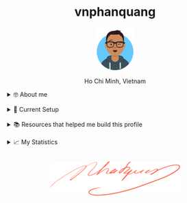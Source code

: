 <h1 align="center">vnphanquang</h1>

<p align="center">
  <a href="https://github.com/vnphanquang" target="_blank">
    <img src="./.github/images/avataaars.svg" alt="vnphanquang" height="100"/>
  </a>
</p>

<p align="center">Ho Chi Minh, Vietnam</p>

<details>
  <summary>🤓 About me</summary>

  <details align="center">
    <summary>My story</summary>
    <details align="center">
      <summary>Expand to see more of this</summary>
      <details align="center">
        <summary>Make this open to see some miracles</summary>
        <details align="center">
          <summary>You are getting there, keep going!</summary>
          <details align="center">
            <summary>You do really want to see how this ends, don't you?</summary>
            <details align="center">
              <summary>Well I have some exciting news to tell you</summary>
              <details align="center">
                <summary>You just wasted 5 seconds for this crap</summary>
                <details align="center">
                  <summary>Get your butt back to work</summary>
                  <details align="center">
                    <summary>Shame on you I have no story</summary>
                    <details align="center">
                      <summary>Okay now you are getting me annoyed...</summary>
                      <details align="center">
                        <summary>Okay okay, I will tell you my story, geez louise!</summary>
                        <details align="center">
                          <summary>It goes like this:</summary>
                          <details align="center">
                            <summary>...</summary>
                          </details>
                        </details>
                      </details>
                    </details>
                  </details>
                </details>
              </details>
            </details>
          </details>
        </details>
      </details>
    </details>
  </details>

  <br />

  My name is Quang Phan. I am a learner and a developer. This is where I dedicate my energy to the open source community.

  You are probably bored already so get back to whatever you were doing. See you out there on the field.

  In case you want to reach me, find me at `vnphanquang` on most social platforms.

  Cheers!
</details>

<br />

<details>
  <summary>💾 Current Setup</summary>
  <br />

My keyboard: [ZSA Moonlander](https://www.zsa.io/moonlander) [![monkeytype.badge]][monkeytype]

See my [.config] here for all my setup.

I mostly use Linux: [i3wm] & [polybar], [alacritty], [fish], [tmux], [neovim],

[![setup screenshot][local.images.setup]][.config]

I also use mac at work sometimes but only when i am forced too 😂.

</details>

<br />

<details>
  <summary>📚 Resources that helped me build this profile</summary>
  <br />

- [`awesome` collection of Github profiles](https://github.com/abhisheknaiidu/awesome-github-profile-readme#icons-) for inspiration
- [simpleicons](https://simpleicons.org/) for svg icons
- [getavataaars](https://getavataaars.com/) for avatar generation
- [wakatime](https://wakatime.com/dashboard), [wakatime-vscode](https://marketplace.visualstudio.com/items?itemName=WakaTime.vscode-wakatime) and the [anmol098/waka-readme-stats](https://github.com/anmol098/waka-readme-stats) github action for the coding stats section at end of this profile.

glhf!
</details>

<br />

<details>
  <summary>📈 My Statistics</summary>
  <br />

<!--START_SECTION:waka-->
![Code Time](http://img.shields.io/badge/Code%20Time-3%2C996%20hrs%2050%20mins-blue)

![Profile Views](http://img.shields.io/badge/Profile%20Views-0-blue)

**I'm an Early 🐤** 

```text
🌞 Morning                3296 commits        ██████░░░░░░░░░░░░░░░░░░░   25.95 % 
🌆 Daytime                4341 commits        █████████░░░░░░░░░░░░░░░░   34.18 % 
🌃 Evening                4855 commits        ██████████░░░░░░░░░░░░░░░   38.23 % 
🌙 Night                  209 commits         ░░░░░░░░░░░░░░░░░░░░░░░░░   01.65 % 
```
📅 **I'm Most Productive on Friday** 

```text
Monday                   1746 commits        ███░░░░░░░░░░░░░░░░░░░░░░   13.75 % 
Tuesday                  1985 commits        ████░░░░░░░░░░░░░░░░░░░░░   15.63 % 
Wednesday                1643 commits        ███░░░░░░░░░░░░░░░░░░░░░░   12.94 % 
Thursday                 1246 commits        ██░░░░░░░░░░░░░░░░░░░░░░░   09.81 % 
Friday                   2412 commits        █████░░░░░░░░░░░░░░░░░░░░   18.99 % 
Saturday                 2047 commits        ████░░░░░░░░░░░░░░░░░░░░░   16.12 % 
Sunday                   1622 commits        ███░░░░░░░░░░░░░░░░░░░░░░   12.77 % 
```


📊 **This Week I Spent My Time On** 

```text
🕑︎ Time Zone: Asia/Ho_Chi_Minh

💬 Programming Languages: 
Svelte                   23 hrs 44 mins      ███████████████░░░░░░░░░░   59.53 % 
TypeScript               8 hrs 16 mins       █████░░░░░░░░░░░░░░░░░░░░   20.74 % 
Markdown                 4 hrs 6 mins        ███░░░░░░░░░░░░░░░░░░░░░░   10.30 % 
Bash                     48 mins             █░░░░░░░░░░░░░░░░░░░░░░░░   02.03 % 
CSS                      40 mins             ░░░░░░░░░░░░░░░░░░░░░░░░░   01.70 % 

🔥 Editors: 
Neovim                   39 hrs 31 mins      █████████████████████████   99.12 % 
VS Code                  20 mins             ░░░░░░░░░░░░░░░░░░░░░░░░░   00.88 % 

💻 Operating System: 
Linux                    39 hrs 52 mins      █████████████████████████   100.00 % 
```

**I Mostly Code in JavaScript** 

```text
JavaScript               25 repos            ████████░░░░░░░░░░░░░░░░░   32.89 % 
TypeScript               22 repos            ███████░░░░░░░░░░░░░░░░░░   28.95 % 
Svelte                   13 repos            ████░░░░░░░░░░░░░░░░░░░░░   17.11 % 
CSS                      2 repos             █░░░░░░░░░░░░░░░░░░░░░░░░   02.63 % 
Jupyter Notebook         1 repo              ░░░░░░░░░░░░░░░░░░░░░░░░░   01.32 % 
```




 Last Updated on 21/01/2025 00:38:58 UTC
<!--END_SECTION:waka-->

</details>


<br />

<p align="center">
  <a href="https://github.com/vnphanquang" target="_blank">
    <img src="./.github/images/signature.svg" height="80" />
  </a>
</p>

[monkeytype.badge]: https://img.shields.io/endpoint?style=for-the-badge&url=https%3A%2F%2Fmonkeytype-badge-vhd5lan7mmhz.runkit.sh%3Fmessage%3D119wpm%26label%3Dmonkeytype%26logoVariant%3Done
[monkeytype]: https://monkeytype.com/

[alacritty]: https://alacritty.org/
[polybar]: https://github.com/polybar/polybar
[i3wm]: https://i3wm.org/
[tmux]: https://github.com/tmux/tmux/wiki
[fish]: https://fishshell.com/
[neovim]: https://neovim.io/
[vscode]: https://code.visualstudio.com/
[vscode.vim]: https://marketplace.visualstudio.com/items?itemName=vscodevim.vim

[.config]: https://github.com/vnphanquang/.config
[local.images.setup]: ./.github/images/setup.png
